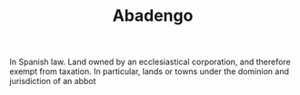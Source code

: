 ---
title: Abadengo
letter: A
permalink: "/definitions/bld-abadengo.html"
body: In Spanish law. Land owned by an ecclesiastical corporation, and therefore exempt
  from taxation. In particular, lands or towns under the dominion and jurisdiction
  of an abbot
published_at: '2018-07-07'
source: Black's Law Dictionary 2nd Ed (1910)
layout: post
---